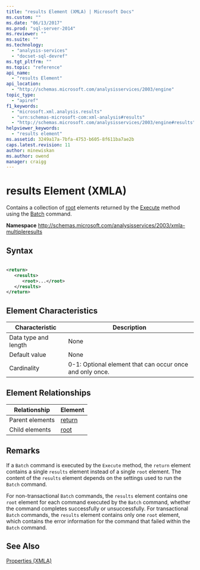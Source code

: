 ```yaml
---
title: "results Element (XMLA) | Microsoft Docs"
ms.custom: ""
ms.date: "06/13/2017"
ms.prod: "sql-server-2014"
ms.reviewer: ""
ms.suite: ""
ms.technology: 
  - "analysis-services"
  - "docset-sql-devref"
ms.tgt_pltfrm: ""
ms.topic: "reference"
api_name: 
  - "results Element"
api_location: 
  - "http://schemas.microsoft.com/analysisservices/2003/engine"
topic_type: 
  - "apiref"
f1_keywords: 
  - "microsoft.xml.analysis.results"
  - "urn:schemas-microsoft-com:xml-analysis#results"
  - "http://schemas.microsoft.com/analysisservices/2003/engine#results"
helpviewer_keywords: 
  - "results element"
ms.assetid: 3249a17a-7bfa-4753-b605-8f611ba7ae2b
caps.latest.revision: 11
author: minewiskan
ms.author: owend
manager: craigg
---
```

# results Element (XMLA)
  Contains a collection of [root](root-element-xmla.md) elements returned by the [Execute](../xml-elements-methods-execute.md) method using the [Batch](../xml-elements-commands/batch-element-xmla.md) command.  
  
 **Namespace** http://schemas.microsoft.com/analysisservices/2003/xmla-multipleresults  
  
## Syntax  
  
```xml  
  
<return>  
   <results>  
      <root>...</root>  
   </results>  
</return>  
```  
  
## Element Characteristics  
  
|Characteristic|Description|  
|--------------------|-----------------|  
|Data type and length|None|  
|Default value|None|  
|Cardinality|0-1: Optional element that can occur once and only once.|  
  
## Element Relationships  
  
|Relationship|Element|  
|------------------|-------------|  
|Parent elements|[return](return-element-xmla.md)|  
|Child elements|[root](root-element-xmla.md)|  
  
## Remarks  
 If a `Batch` command is executed by the `Execute` method, the `return` element contains a single `results` element instead of a single `root` element. The content of the `results` element depends on the settings used to run the `Batch` command.  
  
 For non-transactional `Batch` commands, the `results` element contains one `root` element for each command executed by the `Batch` command, whether the command completes successfully or unsuccessfully. For transactional `Batch` commands, the `results` element contains only one `root` element, which contains the error information for the command that failed within the `Batch` command.  
  
## See Also  
 [Properties &#40;XMLA&#41;](xml-elements-properties.md)  
  
  
